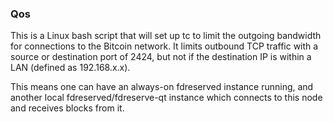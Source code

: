 ### Qos ###

This is a Linux bash script that will set up tc to limit the outgoing bandwidth for connections to the Bitcoin network. It limits outbound TCP traffic with a source or destination port of 2424, but not if the destination IP is within a LAN (defined as 192.168.x.x).

This means one can have an always-on fdreserved instance running, and another local fdreserved/fdreserve-qt instance which connects to this node and receives blocks from it.
